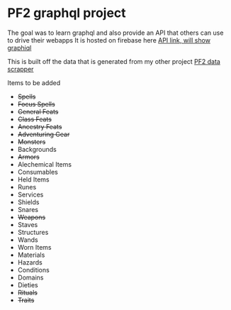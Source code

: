 # PF2 graphql project

The goal was to learn graphql and also provide an API that others can use to drive their webapps
It is hosted on firebase here [API link, will show graphiql](https://us-central1-pf2-graphql.cloudfunctions.net/api/graphql)

This is built off the data that is generated from my other project [PF2 data scrapper](https://github.com/jimbarnesrtp/pf2)

Items to be added
* ~~Spells~~
* ~~Focus Spells~~
* ~~General Feats~~
* ~~Class Feats~~
* ~~Ancestry Feats~~
* ~~Adventuring Gear~~
* ~~Monsters~~
* Backgrounds
* ~~Armors~~
* Alechemical Items
* Consumables
* Held Items
* Runes
* Services
* Shields
* Snares 
* ~~Weapons~~
* Staves
* Structures
* Wands
* Worn Items
* Materials
* Hazards
* Conditions
* Domains
* Dieties
* ~~Rituals~~
* ~~Traits~~



